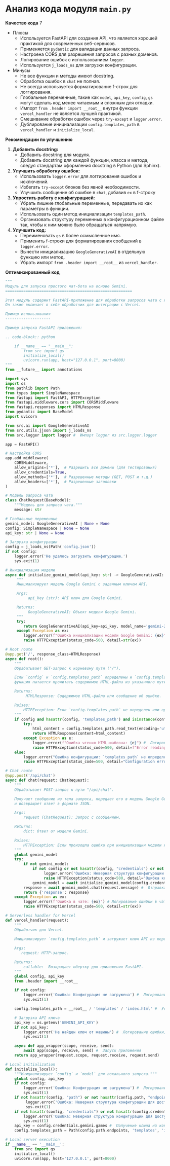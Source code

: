# Анализ кода модуля `main.py`

**Качество кода**
7
-   Плюсы
    -   Используется FastAPI для создания API, что является хорошей практикой для современных веб-сервисов.
    -   Применяется `pydantic` для валидации данных запроса.
    -   Настроена CORS для разрешения запросов с разных доменов.
    -   Логирование ошибок с использованием `logger`.
    -   Используется `j_loads_ns` для загрузки конфигурации.
-   Минусы
    -   Не все функции и методы имеют docstring.
    -   Обработка ошибок в `chat` не полная.
    -   Не всегда используется форматирование f-строк для логгирования.
    -   Глобальные переменные, такие как `model`, `api_key`, `config`, `gs` могут сделать код менее читаемым и сложным для отладки.
    -   Импорт `from .header import __root__` внутри функции `vercel_handler` не является лучшей практикой.
    -   Смешивание обработки ошибок через `try-except` и `logger.error`.
    -   Дублирование инициализации `config.templates_path` в `vercel_handler` и `initialize_local`.

**Рекомендации по улучшению**

1.  **Добавить docstring:**
    -   Добавить docstring для модуля.
    -   Добавить docstring для каждой функции, класса и метода, следуя стандартам оформления docstring в Python (для Sphinx).
2.  **Улучшить обработку ошибок:**
    -   Использовать `logger.error` для логгирования ошибок и исключений.
    -   Избегать `try-except` блоков без явной необходимости.
    -   Улучшить сообщение об ошибке в `chat`, добавив `ex` в f-строку
3.  **Упростить работу с конфигурацией:**
    -   Убрать лишние глобальные переменные, передавать их как параметры в функции.
    -   Использовать один метод инициализации `templates_path`.
    -   Организовать структуру переменных в конфигурационном файле так, чтобы к ним можно было обращаться напрямую.
4.  **Улучшить код:**
    -   Переименовать `gs` в более осмысленное имя.
    -   Применить f-строки для форматирования сообщений в `logger.error`.
    -   Вынести инициализацию `GoogleGenerativeAI` в отдельную функцию или метод.
    -   Убрать импорт `from .header import __root__` из `vercel_handler`.

**Оптимизированный код**

```python
"""
Модуль для запуска простого чат-бота на основе Gemini.
========================================================

Этот модуль содержит FastAPI-приложение для обработки запросов чата с использованием модели Google Gemini.
Он также включает в себя обработчик для интеграции с Vercel.

Пример использования
--------------------

Пример запуска FastAPI приложения:

.. code-block:: python

    if __name__ == "__main__":
        from src import gs
        initialize_local()
        uvicorn.run(app, host="127.0.0.1", port=8000)
"""
from __future__ import annotations

import sys
import os
from pathlib import Path
from types import SimpleNamespace
from fastapi import FastAPI, HTTPException
from fastapi.middleware.cors import CORSMiddleware
from fastapi.responses import HTMLResponse
from pydantic import BaseModel
import uvicorn

from src.ai import GoogleGenerativeAI
from src.utils.jjson import j_loads_ns
from src.logger import logger #  Импорт logger из src.logger.logger

app = FastAPI()

# Настройка CORS
app.add_middleware(
    CORSMiddleware,
    allow_origins=['*'],  # Разрешить все домены (для тестирования)
    allow_credentials=True,
    allow_methods=['*'],  # Разрешенные методы (GET, POST и т.д.)
    allow_headers=['*'],  # Разрешенные заголовки
)

# Модель запроса чата
class ChatRequest(BaseModel):
    """Модель для запроса чата."""
    message: str

# Глобальные переменные
gemini_model: GoogleGenerativeAI | None = None
config: SimpleNamespace | None = None
api_key: str | None = None

# Загрузка конфигурации
config = j_loads_ns(Path('config.json'))
if not config:
    logger.error('Не удалось загрузить конфигурацию.')
    sys.exit(1)

# Инициализация модели
async def initialize_gemini_model(api_key: str) -> GoogleGenerativeAI:
     """
     Инициализирует модель Google Gemini с заданным ключом API.

     Args:
          api_key (str): API ключ для Google Gemini.

     Returns:
          GoogleGenerativeAI: Объект модели Google Gemini.
     """
     try:
        return GoogleGenerativeAI(api_key=api_key, model_name='gemini-2.0-flash-exp')
     except Exception as ex:
        logger.error(f"Ошибка инициализации модели Google Gemini: {ex}")
        raise HTTPException(status_code=500, detail=str(ex))

# Root route
@app.get('/', response_class=HTMLResponse)
async def root():
    """
    Обрабатывает GET-запрос к корневому пути ("/").

    Если `config` и `config.templates_path` определены и `config.templates_path` является экземпляром pathlib.Path,
    функция пытается прочитать содержимое HTML-файла из указанного пути и возвращает его в виде HTMLResponse.

    Returns:
         HTMLResponse: Содержимое HTML-файла или сообщение об ошибке.

    Raises:
        HTTPException: Если `config.templates_path` не определен или произошла ошибка при чтении файла.
    """
    if config and hasattr(config, 'templates_path') and isinstance(config.templates_path, Path):
        try:
            html_content = config.templates_path.read_text(encoding='utf-8')
            return HTMLResponse(content=html_content)
        except Exception as e:
            logger.error(f"Ошибка чтения HTML-шаблона: {e}") #  Логирование ошибки чтения шаблона
            raise HTTPException(status_code=500, detail=f"Error reading templates: {str(e)}")
    else:
        logger.error("Ошибка конфигурации: `templates_path` не определен.") # Логирование ошибки конфигурации
        raise HTTPException(status_code=500, detail="Configuration error: templates_path is not defined")

# Chat route
@app.post('/api/chat')
async def chat(request: ChatRequest):
    """
    Обрабатывает POST-запрос к пути "/api/chat".

    Получает сообщение из тела запроса, передает его в модель Google Gemini для генерации ответа
    и возвращает ответ в формате JSON.

    Args:
        request (ChatRequest): Запрос с сообщением.

    Returns:
        dict: Ответ от модели Gemini.

    Raises:
        HTTPException: Если произошла ошибка при инициализации модели или при отправке сообщения.
    """
    global gemini_model
    try:
        if not gemini_model:
            if not config or not hasattr(config, "credentials") or not hasattr(config.credentials, "gemini") or not hasattr(config.credentials.gemini, "games"):
                 logger.error('Ошибка: Неверная структура конфигурации для доступа к ключу API')
                 raise HTTPException(status_code=500, detail="Ошибка конфигурации: Неверная структура конфигурации.")
            gemini_model = await initialize_gemini_model(config.credentials.gemini.games) #  Инициализация модели с использованием ключа из config
        response = await gemini_model.chat(request.message) #  Отправка сообщения в модель
        return {'response': response}
    except Exception as ex:
        logger.error(f'Ошибка в чате: {ex}') # Логирование ошибки в чате
        raise HTTPException(status_code=500, detail=str(ex))

# Serverless handler for Vercel
def vercel_handler(request):
    """
    Обработчик для Vercel.

    Инициализирует `config.templates_path` и загружает ключ API из переменных окружения.
    
    Args:
       request: HTTP-запрос.

    Returns:
        callable:  Возвращает обертку для приложения FastAPI.
    """
    global config, api_key
    from .header import __root__

    if not config:
        logger.error('Ошибка: Конфигурация не загружена') #  Логирование ошибки, если config не загружен
        sys.exit(1)

    config.templates_path = __root__ / 'templates' / 'index.html' #  Установка пути к шаблону

    # Загрузка API ключа
    api_key = os.getenv('GEMINI_API_KEY')
    if not api_key:
        logger.error('Не найден ключ от машины') #  Логирование ошибки, если ключ не найден
        sys.exit(1)

    async def app_wrapper(scope, receive, send):
        await app(scope, receive, send) #  Запуск приложения
    return app_wrapper(request.scope, request.receive, request.send)

# Local initialization
def initialize_local():
    """Инициализирует `config` и `model` для локального запуска."""
    global config, api_key
    if not config:
        logger.error('Ошибка: Конфигурация не загружена') #  Логирование ошибки, если config не загружен
        sys.exit(1)
    if not hasattr(config, "path") or not hasattr(config.path, "endpoints"):
         logger.error('Ошибка: Неверная структура конфигурации для доступа к пути endpoints')
         sys.exit(1)
    if not hasattr(config, "credentials") or not hasattr(config.credentials, "gemini") or not hasattr(config.credentials.gemini, "games"):
        logger.error('Ошибка: Неверная структура конфигурации для доступа к ключу API')
        sys.exit(1)
    api_key = config.credentials.gemini.games #  Получение ключа из конфигурации
    config.templates_path = Path(config.path.endpoints, 'templates', 'index.html') # Установка пути к шаблону

# Local server execution
if __name__ == '__main__':
    from src import gs
    initialize_local()
    uvicorn.run(app, host='127.0.0.1', port=8000)
```